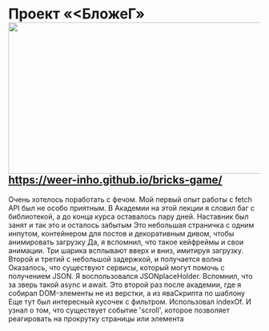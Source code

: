 # Проект «<БложеГ» <img align="left" width="616" height="302" src="https://wpnewsify.com/wp-content/uploads/2018/08/Infinite-Scrolling.png">
---
https://weer-inho.github.io/bricks-game/
---

Очень хотелось поработать с фечом. Мой первый опыт работы с fetch API был не особо приятным. 
В Академии на этой лекции я словил баг с библиотекой, а до конца курса оставалось пару дней. Наставник был занят и так это и осталось забытым
Это небольшая страничка с одним инпутом, контейнером для постов и декоративным дивом, чтобы анимировать загрузку
Да, я вспомнил, что такое кейфреймы и свои анимации. Три шарика всплывают вверх и вниз, имитируя загрузку. Второй и третий с небольшой задержкой, и получается волна
Оказалось, что существуют сервисы, который могут помочь с получением JSON. Я воспользовался JSONplaceHolder. 
Вспомнил, что за зверь такой async и await. Это второй раз после академии, где я собирал DOM-элементы не из верстки, а из яваСкрипта по шаблону
Еще тут был интересный кусочек с фильтром. Использовал indexOf. И узнал о том, что существует событие 'scroll', которое позволяет реагировать на прокрутку страницы или элемента
